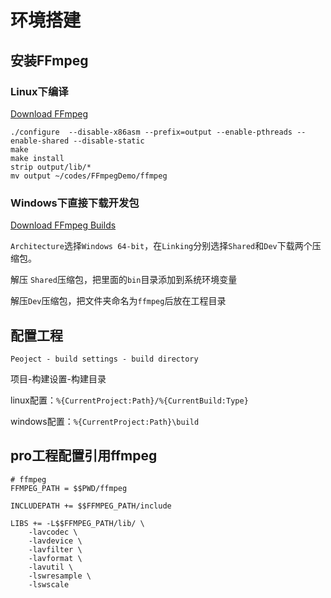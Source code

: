 
# 环境搭建
## 安装FFmpeg
### Linux下编译

[Download FFmpeg](http://ffmpeg.org/download.html#releases)

```
./configure  --disable-x86asm --prefix=output --enable-pthreads --enable-shared --disable-static
make
make install
strip output/lib/*
mv output ~/codes/FFmpegDemo/ffmpeg
```

### Windows下直接下载开发包

[Download FFmpeg Builds](https://ffmpeg.zeranoe.com/builds/)

`Architecture`选择`Windows 64-bit`，在`Linking`分别选择`Shared`和`Dev`下载两个压缩包。

解压 `Shared`压缩包，把里面的`bin`目录添加到系统环境变量

解压`Dev`压缩包，把文件夹命名为`ffmpeg`后放在工程目录

## 配置工程

`Peoject - build settings - build directory`

项目-构建设置-构建目录

linux配置：`%{CurrentProject:Path}/%{CurrentBuild:Type}`

windows配置：`%{CurrentProject:Path}\build`



## pro工程配置引用ffmpeg
```
# ffmpeg
FFMPEG_PATH = $$PWD/ffmpeg

INCLUDEPATH += $$FFMPEG_PATH/include

LIBS += -L$$FFMPEG_PATH/lib/ \
    -lavcodec \
    -lavdevice \
    -lavfilter \
    -lavformat \
    -lavutil \
    -lswresample \
    -lswscale
```

